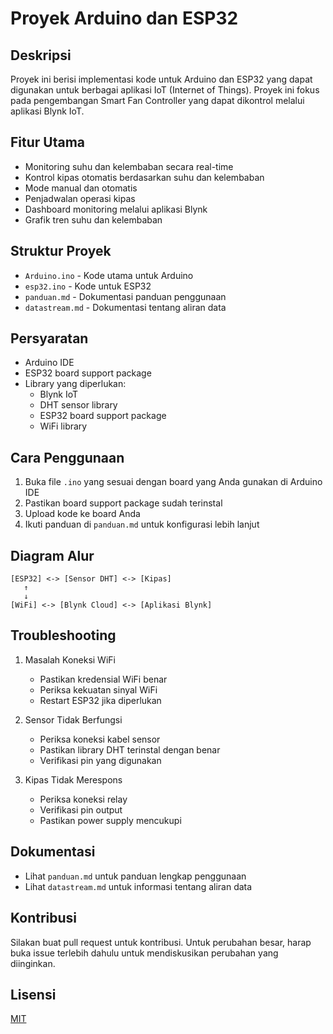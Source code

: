 # Proyek Arduino dan ESP32

## Deskripsi
Proyek ini berisi implementasi kode untuk Arduino dan ESP32 yang dapat digunakan untuk berbagai aplikasi IoT (Internet of Things). Proyek ini fokus pada pengembangan Smart Fan Controller yang dapat dikontrol melalui aplikasi Blynk IoT.

## Fitur Utama
- Monitoring suhu dan kelembaban secara real-time
- Kontrol kipas otomatis berdasarkan suhu dan kelembaban
- Mode manual dan otomatis
- Penjadwalan operasi kipas
- Dashboard monitoring melalui aplikasi Blynk
- Grafik tren suhu dan kelembaban

## Struktur Proyek
- `Arduino.ino` - Kode utama untuk Arduino
- `esp32.ino` - Kode untuk ESP32
- `panduan.md` - Dokumentasi panduan penggunaan
- `datastream.md` - Dokumentasi tentang aliran data

## Persyaratan
- Arduino IDE
- ESP32 board support package
- Library yang diperlukan:
  - Blynk IoT
  - DHT sensor library
  - ESP32 board support package
  - WiFi library

## Cara Penggunaan
1. Buka file `.ino` yang sesuai dengan board yang Anda gunakan di Arduino IDE
2. Pastikan board support package sudah terinstal
3. Upload kode ke board Anda
4. Ikuti panduan di `panduan.md` untuk konfigurasi lebih lanjut

## Diagram Alur
```
[ESP32] <-> [Sensor DHT] <-> [Kipas]
   ↑
   ↓
[WiFi] <-> [Blynk Cloud] <-> [Aplikasi Blynk]
```

## Troubleshooting
1. Masalah Koneksi WiFi
   - Pastikan kredensial WiFi benar
   - Periksa kekuatan sinyal WiFi
   - Restart ESP32 jika diperlukan

2. Sensor Tidak Berfungsi
   - Periksa koneksi kabel sensor
   - Pastikan library DHT terinstal dengan benar
   - Verifikasi pin yang digunakan

3. Kipas Tidak Merespons
   - Periksa koneksi relay
   - Verifikasi pin output
   - Pastikan power supply mencukupi

## Dokumentasi
- Lihat `panduan.md` untuk panduan lengkap penggunaan
- Lihat `datastream.md` untuk informasi tentang aliran data

## Kontribusi
Silakan buat pull request untuk kontribusi. Untuk perubahan besar, harap buka issue terlebih dahulu untuk mendiskusikan perubahan yang diinginkan.

## Lisensi
[MIT](https://choosealicense.com/licenses/mit/) 